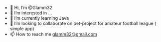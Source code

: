 - 👋 Hi, I’m @Glamm32
- 👀 I’m interested in ...
- 🌱 I’m currently learning Java
- 💞️ I’m looking to collaborate on pet-project for amateur football league ( simple app)
- 📫 How to reach me glamm32@gmail.com

<!---
Glamm32/Glamm32 is a ✨ special ✨ repository because its `README.md` (this file) appears on your GitHub profile.
You can click the Preview link to take a look at your changes.
--->
